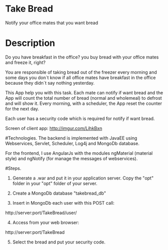 # Take Bread
Notify your office mates that you want bread

# Description
Do you have breakfast in the office? you buy bread with your office mates and freeze it, right?

You are responsible of taking bread out of the freezer every morning and some days you don´t know if all office mates have breakfast in the office because they didn´t say nothing yesterday.

This App help you with this task. Each mate can notify if want bread and the App will count the total number of bread (normal and wholemeal) to defrost and will show it. Every morning, with a scheduler, the App reset the counter for the next day.

Each user has a security code which is required for notify if want bread.

Screen of client app: http://imgur.com/LihkBxn

#Technologies.
The backend is implemented with JavaEE using Webservices, Servlet, Scheduler, Log4j and MongoDb database.

For the frontend, I use AngularJs with the modules ngMaterial (material style) and ngNotify (for manage the messages of webservices).

#Steps.
1. Generate a .war and put it in your application server. Copy the "opt" folder in your "opt" folder of your server.

2. Create a MongoDb database "takebread_db"

3. Insert in MongoDb each user with this POST call:

http://server:port/TakeBread/user/

4. Access from your web browser:

http://server:port/TakeBread

5. Select the bread and put your security code.
